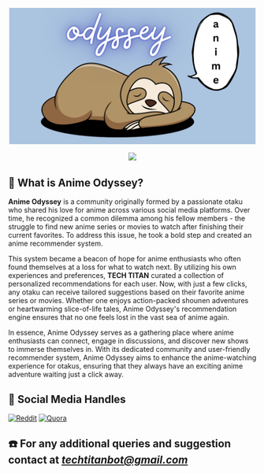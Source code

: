 <!-- ![Anime Odyssey](./assets/pictures/logo.png) -->
<p align='center'>
  <img src="./assets/pictures/logo.png" alt="Anime Odyssey" width="500">
</p>

<p align="center">
  <a  href="https://animeodysseyy.streamlit.app" target="_blank">
    <img src="https://static.streamlit.io/badges/streamlit_badge_red.svg" />
  </a>
</p>

## 🧐 What is Anime Odyssey?
**Anime Odyssey** is a community originally formed by a passionate otaku who shared his love for anime across various social media platforms. Over time, he recognized a common dilemma among his fellow members - the struggle to find new anime series or movies to watch after finishing their current favorites. To address this issue, he took a bold step and created an anime recommender system.

This system became a beacon of hope for anime enthusiasts who often found themselves at a loss for what to watch next. By utilizing his own experiences and preferences, **TECH TITAN** curated a collection of personalized recommendations for each user. Now, with just a few clicks, any otaku can receive tailored suggestions based on their favorite anime series or movies. Whether one enjoys action-packed shounen adventures or heartwarming slice-of-life tales, Anime Odyssey's recommendation engine ensures that no one feels lost in the vast sea of anime again.

In essence, Anime Odyssey serves as a gathering place where anime enthusiasts can connect, engage in discussions, and discover new shows to immerse themselves in. With its dedicated community and user-friendly recommender system, Anime Odyssey aims to enhance the anime-watching experience for otakus, ensuring that they always have an exciting anime adventure waiting just a click away.

## 🥽 Social Media Handles
<!-- [![Reddit](https://static.vecteezy.com/system/resources/previews/018/930/474/original/reddit-logo-reddit-icon-transparent-free-png.png)](https://www.reddit.com/r/AnimeOdyssey/) -->

<a href="https://www.reddit.com/r/AnimeOdyssey/"><img src="https://static.vecteezy.com/system/resources/previews/018/930/474/original/reddit-logo-reddit-icon-transparent-free-png.png" alt="Reddit" width="60" height="60"></a>
<a href="https://animeodyssey0.quora.com/"><img src="https://icons-for-free.com/iconfiles/png/512/apps+media+quora+social+icon-1320193911429182030.png" alt="Quora" width="50" height="50"></a>

## ☎️ For any additional queries and suggestion contact at _[techtitanbot@gmail.com](mailto:techtitanbot@gmail.com)_
